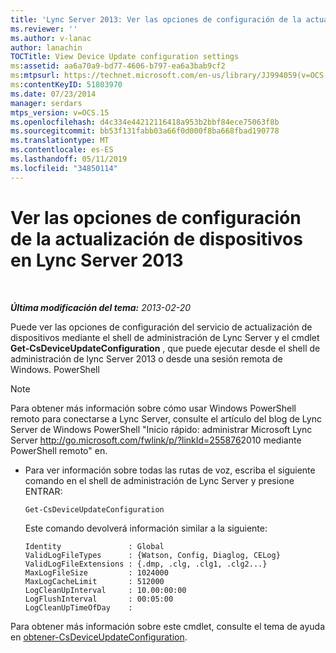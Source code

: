 ```yaml
---
title: 'Lync Server 2013: Ver las opciones de configuración de la actualización de dispositivos'
ms.reviewer: ''
ms.author: v-lanac
author: lanachin
TOCTitle: View Device Update configuration settings
ms:assetid: aa6a70a9-bd77-4606-b797-ea6a3bab9cf2
ms:mtpsurl: https://technet.microsoft.com/en-us/library/JJ994059(v=OCS.15)
ms:contentKeyID: 51803970
ms.date: 07/23/2014
manager: serdars
mtps_version: v=OCS.15
ms.openlocfilehash: d4c334e44212116418a953b2bbf84ece75063f8b
ms.sourcegitcommit: bb53f131fabb03a66f0d000f8ba668fbad190778
ms.translationtype: MT
ms.contentlocale: es-ES
ms.lasthandoff: 05/11/2019
ms.locfileid: "34850114"
---
```

<div data-xmlns="http://www.w3.org/1999/xhtml">

<div class="topic" data-xmlns="http://www.w3.org/1999/xhtml" data-msxsl="urn:schemas-microsoft-com:xslt" data-cs="http://msdn.microsoft.com/en-us/">

<div data-asp="http://msdn2.microsoft.com/asp">

# <a name="view-device-update-configuration-settings-in-lync-server-2013"></a>Ver las opciones de configuración de la actualización de dispositivos en Lync Server 2013

</div>

<div id="mainSection">

<div id="mainBody">

<span> </span>

_**Última modificación del tema:** 2013-02-20_

Puede ver las opciones de configuración del servicio de actualización de dispositivos mediante el shell de administración de Lync Server y el cmdlet **Get-CsDeviceUpdateConfiguration** , que puede ejecutar desde el shell de administración de lync Server 2013 o desde una sesión remota de Windows. PowerShell

<div>


> [!NOTE]  
> Para obtener más información sobre cómo usar Windows PowerShell remoto para conectarse a Lync Server, consulte el artículo del blog de Lync Server de Windows PowerShell "Inicio rápido: administrar Microsoft Lync Server <A href="http://go.microsoft.com/fwlink/p/?linkid=255876">http://go.microsoft.com/fwlink/p/?linkId=255876</A>2010 mediante PowerShell remoto" en.



</div>

<div>


<div>


  - Para ver información sobre todas las rutas de voz, escriba el siguiente comando en el shell de administración de Lync Server y presione ENTRAR:
    
        Get-CsDeviceUpdateConfiguration
    
    Este comando devolverá información similar a la siguiente:
    
        Identity               : Global
        ValidLogFileTypes      : {Watson, Config, Diaglog, CELog}
        ValidLogFileExtensions : {.dmp, .clg, .clg1, .clg2...}
        MaxLogFileSize         : 1024000
        MaxLogCacheLimit       : 512000
        LogCleanUpInterval     : 10.00:00:00
        LogFlushInterval       : 00:05:00
        LogCleanUpTimeOfDay    :

</div>

Para obtener más información sobre este cmdlet, consulte el tema de ayuda en [obtener-CsDeviceUpdateConfiguration](https://docs.microsoft.com/powershell/module/skype/Get-CsDeviceUpdateConfiguration).

</div>

</div>

<span> </span>

</div>

</div>

</div>

